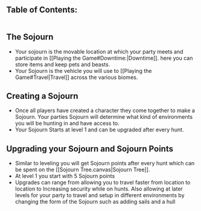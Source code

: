 
## Table of Contents:
```table-of-contents
```

## The Sojourn
- Your sojourn is the movable location at which your party meets and participate in [[Playing the Game#Downtime:|Downtime]]. here you can store items and keep pets and beasts.
- Your Sojourn is the vehicle you will use to [[Playing the Game#Travel|Travel]] across the various biomes.

## Creating a Sojourn
- Once all players have created a character they come together to make a Sojourn. Your parties Sojourn will determine what kind of environments you will be hunting in and have access to. 
- Your Sojourn Starts at level 1 and can be upgraded after every hunt. 

## Upgrading your Sojourn and Sojourn Points
- Similar to leveling you will get Sojourn points after every hunt which can be spent on the [[Sojourn Tree.canvas|Sojourn Tree]]. 
- At level 1 you start with 5 Sojourn points
- Upgrades can range from allowing you to travel faster from location to location to Increasing security while on hunts. Also allowing at later levels for your party to travel and setup in different environments by changing the form of the Sojourn such as adding sails and a hull 


